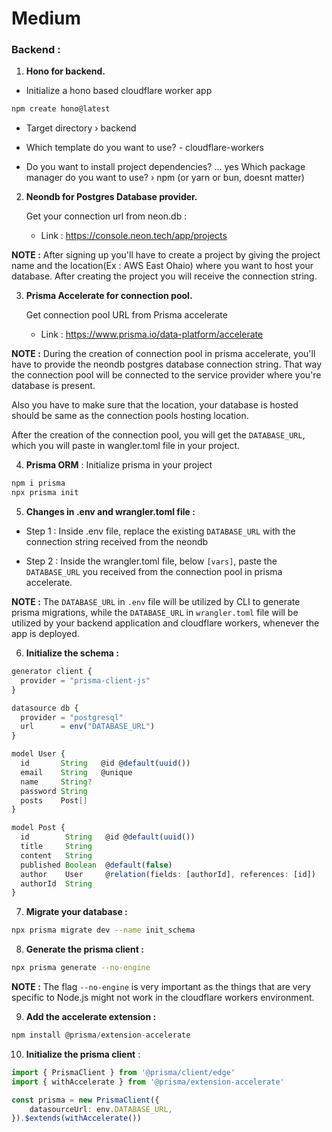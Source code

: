 # Medium

### Backend : 

1. **Hono for backend.**

- Initialize a hono based cloudflare worker app 

```bash
npm create hono@latest
```
- Target directory › backend

- Which template do you want to use? - cloudflare-workers

- Do you want to install project dependencies? … yes
Which package manager do you want to use? › npm (or yarn or bun, doesnt matter)

2. **Neondb for Postgres Database provider.**

    Get your connection url from neon.db :
    - Link : https://console.neon.tech/app/projects

**NOTE :** After signing up you'll have to create a project by giving the project name and the location(Ex : AWS East Ohaio) where you want to host your database. After creating the project you will receive the connection string.

3. **Prisma Accelerate for connection pool.**

    Get connection pool URL from Prisma accelerate
    - Link : https://www.prisma.io/data-platform/accelerate

**NOTE :** During the creation of connection pool in prisma accelerate, you'll have to provide the neondb postgres database connection string. That way the connection pool will be connected to the service provider where you're database is present.

Also you have to make sure that the location, your database is hosted should be same as the connection pools hosting location.

After the creation of the connection pool, you will get the `DATABASE_URL`, which you will paste in wangler.toml file in your project. 

4. **Prisma ORM** : Initialize prisma in your project

```bash
npm i prisma
npx prisma init
```

5. **Changes in .env and wrangler.toml file :**

- Step 1 : Inside .env file, replace the existing `DATABASE_URL` with the connection string received from the neondb

- Step 2 : Inside the wrangler.toml file, below `[vars]`, paste the `DATABASE_URL` you received from the connection pool in prisma accelerate.

**NOTE :** The `DATABASE_URL` in `.env` file will be utilized by CLI to generate prisma migrations, while the `DATABASE_URL` in `wrangler.toml` file will be utilized by your backend application and cloudflare workers, whenever the app is deployed.

6. **Initialize the schema :**

```ts
generator client {
  provider = "prisma-client-js"
}

datasource db {
  provider = "postgresql"
  url      = env("DATABASE_URL")
}

model User {
  id       String   @id @default(uuid())
  email    String   @unique
  name     String?
  password String
  posts    Post[]
}

model Post {
  id        String   @id @default(uuid())
  title     String
  content   String
  published Boolean  @default(false)
  author    User     @relation(fields: [authorId], references: [id])
  authorId  String
}
```

7. **Migrate your database :**

```bash
npx prisma migrate dev --name init_schema
```

8. **Generate the prisma client :**

```bash
npx prisma generate --no-engine
```

**NOTE :** The flag `--no-engine` is very important as the things that are very specific to Node.js might not work in the cloudflare workers environment.

9. **Add the accelerate extension :**

```ts
npm install @prisma/extension-accelerate
```

10. **Initialize the prisma client** :

```ts
import { PrismaClient } from '@prisma/client/edge'
import { withAccelerate } from '@prisma/extension-accelerate'

const prisma = new PrismaClient({
    datasourceUrl: env.DATABASE_URL,
}).$extends(withAccelerate())
```